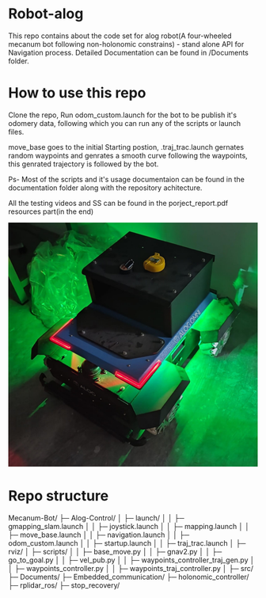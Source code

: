 # Robot-alog

This repo contains about the code set for alog robot(A four-wheeled mecanum bot following non-holonomic constrains) - stand alone API for Navigation process. Detailed Documentation can be found in /Documents folder.

# How to use this repo

Clone the repo, Run odom_custom.launch for the bot to be publish it's odomery data, following which you can run any of the scripts or launch files.

move_base goes to the initial Starting postion, .traj_trac.launch gernates random waypoints and genrates a smooth curve following the waypoints, this genrated trajectory is followed by the bot.

Ps- Most of the scripts and it's usage documentaion can be found in the documentation folder along with the repository achitecture.

All the testing videos and SS can be found in the porject_report.pdf resources part(in the end)

![alt text](https://github.com/GauravKumar9920/mecanum-bot/blob/main/Documents/ss/Alogmini.jpeg)


# Repo structure 

Mecanum-Bot/
├─ Alog-Control/
│  ├─ launch/
│  │  ├─ gmapping_slam.launch
│  │  ├─ joystick.launch
│  │  ├─ mapping.launch
│  │  ├─ move_base.launch
│  │  ├─ navigation.launch
│  │  ├─ odom_custom.launch
│  │  ├─ startup.launch
│  │  ├─ traj_trac.launch
│  ├─ rviz/
│  ├─ scripts/
│  │  ├─ base_move.py
│  │  ├─ gnav2.py
│  │  ├─ go_to_goal.py
│  │  ├─ vel_pub.py
│  │  ├─ waypoints_controller_traj_gen.py
│  │  ├─ waypoints_controller.py
│  │  ├─ waypoints_traj_controller.py
│  ├─ src/
├─ Documents/
├─ Embedded_communication/
├─ holonomic_controller/
├─ rplidar_ros/
├─ stop_recovery/
